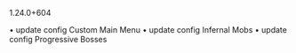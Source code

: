 1.24.0+604

• update config Custom Main Menu
• update config Infernal Mobs
• update config Progressive Bosses
